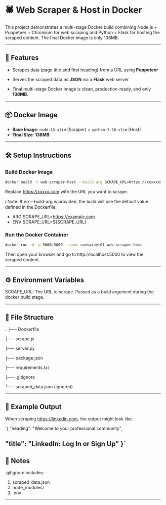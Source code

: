 # 🕷️ Web Scraper & Host in Docker

This project demonstrates a multi-stage Docker build combining Node.js + Puppeteer + Chromium for web scraping and Python + Flask for hosting the scraped content. The final Docker image is only 138MB.

---
## 🚀 Features
- Scrapes data (page title and first heading) from a URL using **Puppeteer**

- Serves the scraped data as **JSON** via a **Flask** web server

- Final multi-stage Docker image is clean, production-ready, and only **138MB**.

---
## 📦 Docker Image
- **Base Image**:
   `node:18-slim` (Scraper) + `python:3.10-slim` (Host)
- **Final Size**: **138MB**

---
## 🛠️ Setup Instructions

### Build Docker Image
```bash
docker build -t web-scraper-host --build-arg SCRAPE_URL=https://xxxxxxx.com .
```

Replace https://xxxxx.com with the URL you want to scrape.

ℹ️ Note: If no --build-arg is provided, the build will use the default value defined in the Dockerfile:
- ARG SCRAPE_URL=https://example.com
- ENV SCRAPE_URL=${SCRAPE_URL}


### Run the Docker Container
```bash
docker run -d -p 5000:5000 --name container01 web-scraper-host
```


Then open your browser and go to http://localhost:5000 to view the scraped content.


---


## ⚙️ Environment Variables

SCRAPE_URL: The URL to scrape. Passed as a build argument during the docker build stage.


---

## 📁 File Structure
.
├── Dockerfile

├── scrape.js

├── server.py

├── package.json

├── requirements.txt

├── .gitignore

└── scraped_data.json  (ignored)

---
## 📃 Example Output
When scraping https://linkedin.com, the output might look like:

`{
  "heading": "Welcome to your professional community",
  
  "title": "LinkedIn: Log In or Sign Up"
}`
---
## 🛑 Notes
.gitignore includes:
 1. scraped_data.json
 2. node_modules/
 3. .env
---






